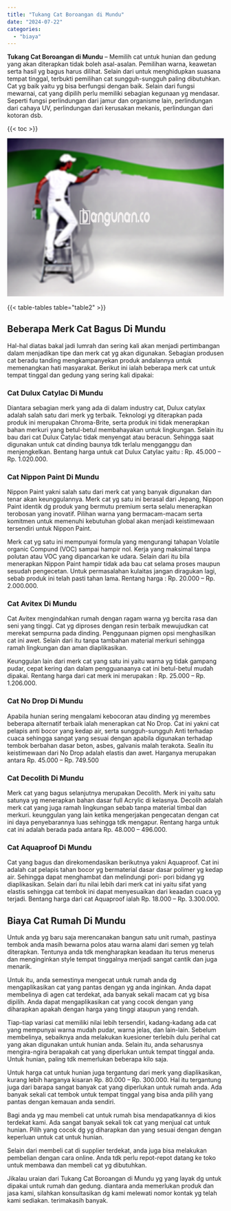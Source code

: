 ```yaml
---
title: "Tukang Cat Boroangan di Mundu"
date: "2024-07-22"
categories: 
  - "biaya"
---
```


**Tukang Cat Boroangan di Mundu** – Memilih cat untuk hunian dan gedung yang akan diterapkan tidak boleh asal-asalan. Pemilihan warna, keawetan serta hasil yg bagus harus dilihat. Selain dari untuk menghidupkan suasana tempat tinggal, terbukti pemilihan cat sungguh-sungguh paling dibutuhkan. Cat yg baik yaitu yg bisa berfungsi dengan baik. Selain dari fungsi mewarnai, cat yang dipilih perlu memiliki sebagian kegunaan yg mendasar. Seperti fungsi perlindungan dari jamur dan organisme lain, perlindungan dari cahaya UV, perlindungan dari kerusakan mekanis, perlindungan dari kotoran dsb.

{{< toc >}}

![Tukang Cat Boroangan di Mundu](/images/jasa-cat-murah15.png)

{{< table-tables table="table2" >}}

## Beberapa Merk Cat Bagus Di Mundu

Hal-hal diatas bakal jadi lumrah dan sering kali akan menjadi pertimbangan dalam menjadikan tipe dan merk cat yg akan digunakan. Sebagian produsen cat beradu tanding mengkampanyekan produk andalannya untuk memenangkan hati masyarakat. Berikut ini ialah beberapa merk cat untuk tempat tinggal dan gedung yang sering kali dipakai:

### Cat Dulux Catylac Di Mundu

Diantara sebagian merk yang ada di dalam industry cat, Dulux catylax adalah salah satu dari merk yg terbaik. Teknologi yg diterapkan pada produk ini merupakan Chroma-Brite, serta produk ini tidak menerapkan bahan merkuri yang betul-betul membahayakan untuk lingkungan. Selain itu bau dari cat Dulux Catylac tidak menyengat atau beracun. Sehingga saat digunakan untuk cat dinding baunya tdk terlalu mengganggu dan menjengkelkan. Bentang harga untuk cat Dulux Catylac yaitu : Rp. 45.000 – Rp. 1.020.000.

### Cat Nippon Paint Di Mundu

Nippon Paint yakni salah satu dari merk cat yang banyak digunakan dan tenar akan keunggulannya. Merk cat yg satu ini berasal dari Jepang, Nippon Paint identik dg produk yang bermutu premium serta selalu menerapkan terobosan yang inovatif. Pilihan warna yang bermacam-macam serta komitmen untuk memenuhi kebutuhan global akan menjadi keistimewaan tersendiri untuk Nippon Paint.

Merk cat yg satu ini mempunyai formula yang mengurangi tahapan Volatile organic Compund (VOC) sampai hampir nol. Kerja yang maksimal tanpa polutan atau VOC yang dipancarkan ke udara. Selain dari itu bila menerapkan Nippon Paint hampir tidak ada bau cat selama proses maupun sesudah pengecetan. Untuk permasalahan kulaitas jangan diragukan lagi, sebab produk ini telah pasti tahan lama. Rentang harga : Rp. 20.000 – Rp. 2.000.000.

### Cat Avitex Di Mundu

Cat Avitex mengindahkan rumah dengan ragam warna yg bercita rasa dan seni yang tinggi. Cat yg diproses dengan resin terbaik mewujudkan cat merekat sempurna pada dinding. Penggunaan pigmen opsi menghasilkan cat ini awet. Selain dari itu tanpa tambahan material merkuri sehingga ramah lingkungan dan aman diaplikasikan.

Keunggulan lain dari merk cat yang satu ini yaitu warna yg tidak gampang pudar, cepat kering dan dalam pengguanaanya cat ini betul-betul mudah dipakai. Rentang harga dari cat merk ini merupakan : Rp. 25.000 – Rp. 1.206.000.

### Cat No Drop Di Mundu

Apabila hunian sering mengalami kebocoran atau dinding yg merembes beberapa alternatif terbaik ialah menerapkan cat No Drop. Cat ini yakni cat pelapis anti bocor yang kedap air, serta sungguh-sungguh Anti terhadap cuaca sehingga sangat yang sesuai dengan apabila digunakan terhadap tembok berbahan dasar beton, asbes, galvanis malah terakota. Sealin itu keistimewaan dari No Drop adalah elastis dan awet. Harganya merupakan antara Rp. 45.000 – Rp. 749.500

### Cat Decolith Di Mundu

Merk cat yang bagus selanjutnya merupakan Decolith. Merk ini yaitu satu satunya yg menerapkan bahan dasar full Acrylic di kelasnya. Decolih adalah merk cat yang juga ramah lingkungan sebab tanpa material timbal dan merkuri. keunggulan yang lain ketika mengerjakan pengecatan dengan cat ini daya penyebarannya luas sehingga tdk mengapur. Rentang harga untuk cat ini adalah berada pada antara Rp. 48.000 – 496.000.

### Cat Aquaproof Di Mundu

Cat yang bagus dan direkomendasikan berikutnya yakni Aquaproof. Cat ini adalah cat pelapis tahan bocor yg bermaterial dasar dasar polimer yg kedap air. Sehingga dapat menghambat dan melindungi pori- pori bidang yg diaplikasikan. Selain dari itu nilai lebih dari merk cat ini yaitu sifat yang elastis sehingga cat tembok ini dapat menyesuaikan dari keaadan cuaca yg terjadi. Bentang harga dari cat Aquaproof ialah Rp. 18.000 – Rp. 3.300.000.

## Biaya Cat Rumah Di Mundu

Untuk anda yg baru saja merencanakan bangun satu unit rumah, pastinya tembok anda masih bewarna polos atau warna alami dari semen yg telah diterapkan. Tentunya anda tdk mengharapkan keadaan itu terus menerus dan menginginkan style tempat tinggalnya menjadi sangat cantik dan juga menarik.

Untuk itu, anda semestinya mengecat untuk rumah anda dg mengaplikasikan cat yang pantas dengan yg anda inginkan. Anda dapat membelinya di agen cat terdekat, ada banyak sekali macam cat yg bisa dipilih. Anda dapat mengaplikasikan cat yang cocok dengan yang diharapkan apakah dengan harga yang tinggi ataupun yang rendah.

Tiap-tiap variasi cat memiliki nilai lebih tersendiri, kadang-kadang ada cat yang mempunyai warna mudah pudar, warna jelas, dan lain-lain. Sebelum membelinya, sebaiknya anda melakukan kuesioner terlebih dulu perihal cat yang akan digunakan untuk hunian anda. Selain itu, anda seharusnya mengira-ngira berapakah cat yang diperlukan untuk tempat tinggal anda. Untuk hunian, paling tdk memerlukan beberapa kilo saja.

Untuk harga cat untuk hunian juga tergantung dari merk yang diaplikasikan, kurang lebih harganya kisaran Rp. 80.000 – Rp. 300.000. Hal itu tergantung juga dari barapa sangat banyak cat yang diperlukan untuk rumah anda. Ada banyak sekali cat tembok untuk tempat tinggal yang bisa anda pilih yang pantas dengan kemauan anda sendiri.

Bagi anda yg mau membeli cat untuk rumah bisa mendapatkannya di kios terdekat kami. Ada sangat banyak sekali tok cat yang menjual cat untuk hunian. Pilih yang cocok dg yg diharapkan dan yang sesuai dengan dengan keperluan untuk cat untuk hunian.

Selain dari membeli cat di supplier terdekat, anda juga bisa melakukan pembelian dengan cara online. Anda tdk perlu repot-repot datang ke toko untuk membawa dan membeli cat yg dibutuhkan.

Jikalau uraian dari Tukang Cat Boroangan di Mundu yg yang layak dg untuk dipakai untuk rumah dan gedung. diantara anda memerlukan produk dan jasa kami, silahkan konsultasikan dg kami melewati nomor kontak yg telah kami sediakan. terimakasih banyak.
